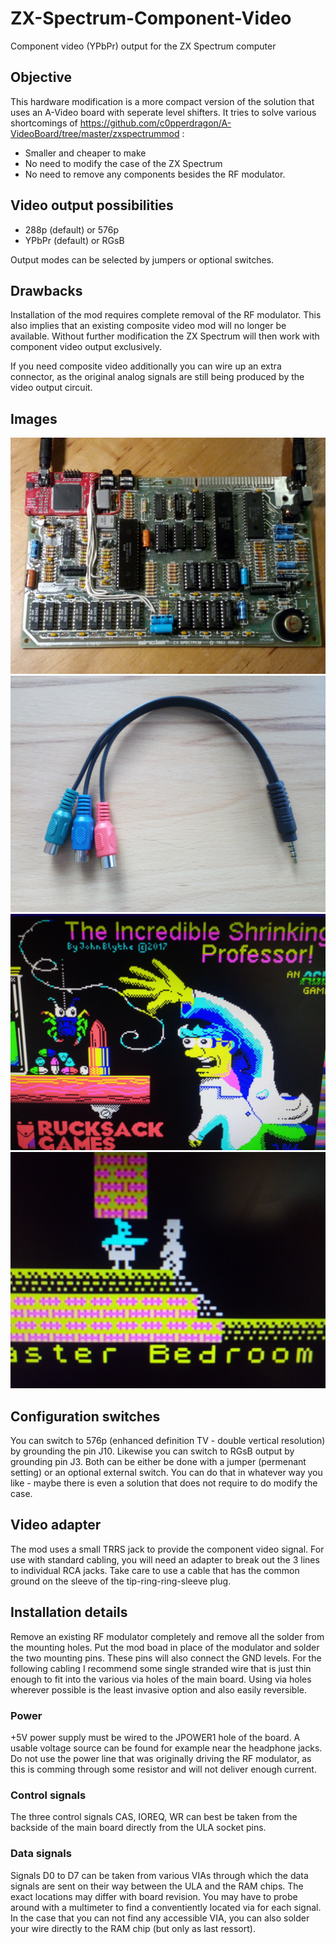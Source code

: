 # ZX-Spectrum-Component-Video
Component video (YPbPr) output for the ZX Spectrum computer 

## Objective

This hardware modification is a more compact version of the solution that uses an A-Video board with seperate level shifters.
It tries to solve various shortcomings of https://github.com/c0pperdragon/A-VideoBoard/tree/master/zxspectrummod :

- Smaller and cheaper to make
- No need to modify the case of the ZX Spectrum
- No need to remove any components besides the RF modulator.

## Video output possibilities

- 288p (default) or 576p
- YPbPr (default) or RGsB

Output modes can be selected by jumpers or optional switches.

## Drawbacks

Installation of the mod requires complete removal of the RF modulator. This also implies that an
existing composite video mod will no longer be available. Without further modification the 
ZX Spectrum will then work with component video output exclusively.

If you need composite video additionally you can wire up an extra connector, as the
original analog signals are still being produced by the video output circuit.

## Images
![alt text](doc/board.jpg "Installed mod board")
![alt text](doc/trrsadapter.jpg "Adapter cable")
![alt text](doc/professor.jpg "Screenshoot")
![alt text](doc/willy.jpg "Screenshot detail")

## Configuration switches

You can switch to 576p (enhanced definition TV - double vertical resolution) by grounding the pin J10.
Likewise you can switch to RGsB output by grounding pin J3.
Both can be either be done with a jumper (permenant setting) or an optional external switch. You can
do that in whatever way you like - maybe there is even a solution that does not require to do modify the
case.

## Video adapter

The mod uses a small TRRS jack to provide the component video signal. For use with standard cabling,
you will need an adapter to break out the 3 lines to individual RCA jacks. Take care to use a cable
that has the common ground on the sleeve of the tip-ring-ring-sleeve plug.

## Installation details

Remove an existing RF modulator completely and remove all the solder from the mounting holes.
Put the mod boad in place of the modulator and solder the two mounting pins. These pins will also
connect the GND levels.
For the following cabling I recommend some single stranded wire that is just thin enough to fit
into the various via holes of the main board. Using via holes wherever possible is the least invasive
option and also easily reversible.

### Power

+5V power supply must be wired to the JPOWER1 hole of the board. A usable voltage source can be found
for example near the headphone jacks. Do not use the power line that was originally driving the 
RF modulator, as this is comming through some resistor and will not deliver enough current.

### Control signals

The three control signals CAS, IOREQ, WR can best be taken from the backside of the main board directly from
the ULA socket pins.

### Data signals

Signals D0 to D7 can be taken from various VIAs through which the data signals are 
sent on their way between the ULA and the RAM chips. 
The exact locations may differ with board revision. You may have to probe around with a multimeter
to find a conventiently located via for each signal. In the case that you can not 
find any accessible VIA, you can also solder your wire directly to the RAM chip (but only as last ressort).  
